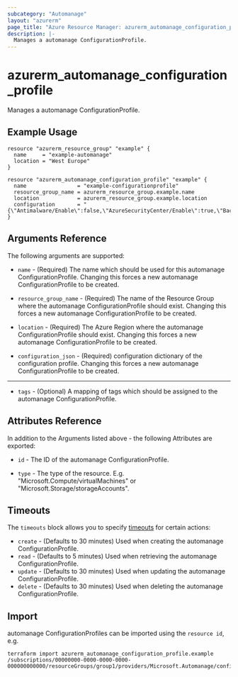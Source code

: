 ```yaml
---
subcategory: "Automanage"
layout: "azurerm"
page_title: "Azure Resource Manager: azurerm_automanage_configuration_profile"
description: |-
  Manages a automanage ConfigurationProfile.
---
```


# azurerm_automanage_configuration_profile

Manages a automanage ConfigurationProfile.

## Example Usage

```hcl
resource "azurerm_resource_group" "example" {
  name     = "example-automanage"
  location = "West Europe"
}

resource "azurerm_automanage_configuration_profile" "example" {
  name                = "example-configurationprofile"
  resource_group_name = azurerm_resource_group.example.name
  location            = azurerm_resource_group.example.location
  configuration       = "{\"Antimalware/Enable\":false,\"AzureSecurityCenter/Enable\":true,\"Backup/Enable\":false,\"BootDiagnostics/Enable\":true,\"ChangeTrackingAndInventory/Enable\":true,\"GuestConfiguration/Enable\":true,\"LogAnalytics/Enable\":true,\"UpdateManagement/Enable\":true,\"VMInsights/Enable\":true}"
}
```

## Arguments Reference

The following arguments are supported:

* `name` - (Required) The name which should be used for this automanage ConfigurationProfile. Changing this forces a new automanage ConfigurationProfile to be created.

* `resource_group_name` - (Required) The name of the Resource Group where the automanage ConfigurationProfile should exist. Changing this forces a new automanage ConfigurationProfile to be created.

* `location` - (Required) The Azure Region where the automanage ConfigurationProfile should exist. Changing this forces a new automanage ConfigurationProfile to be created.

* `configuration_json` - (Required) configuration dictionary of the configuration profile. Changing this forces a new automanage ConfigurationProfile to be created.

---

* `tags` - (Optional) A mapping of tags which should be assigned to the automanage ConfigurationProfile.

## Attributes Reference

In addition to the Arguments listed above - the following Attributes are exported:

* `id` - The ID of the automanage ConfigurationProfile.

* `type` - The type of the resource. E.g. "Microsoft.Compute/virtualMachines" or "Microsoft.Storage/storageAccounts".

## Timeouts

The `timeouts` block allows you to specify [timeouts](https://www.terraform.io/docs/configuration/resources.html#timeouts) for certain actions:

* `create` - (Defaults to 30 minutes) Used when creating the automanage ConfigurationProfile.
* `read` - (Defaults to 5 minutes) Used when retrieving the automanage ConfigurationProfile.
* `update` - (Defaults to 30 minutes) Used when updating the automanage ConfigurationProfile.
* `delete` - (Defaults to 30 minutes) Used when deleting the automanage ConfigurationProfile.

## Import

automanage ConfigurationProfiles can be imported using the `resource id`, e.g.

```shell
terraform import azurerm_automanage_configuration_profile.example /subscriptions/00000000-0000-0000-0000-000000000000/resourceGroups/group1/providers/Microsoft.Automanage/configurationProfiles/configurationProfile1
```
